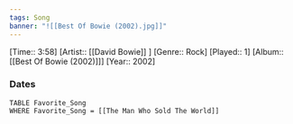 ```yaml
---
tags: Song  
banner: "![[Best Of Bowie (2002).jpg]]"
---
```

[Time:: 3:58]
[Artist:: [[David Bowie]] ]
[Genre:: Rock]
[Played:: 1]
[Album:: [[Best Of Bowie (2002)]]]
[Year:: 2002]
### Dates
````dataview
TABLE Favorite_Song
WHERE Favorite_Song = [[The Man Who Sold The World]]
````